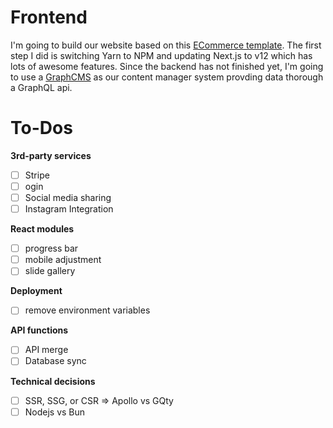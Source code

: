 # Frontend
I'm going to build our website based on this [ECommerce template](https://github.com/jamstack-cms/jamstack-ecommerce). The first step I did is switching Yarn to NPM and updating Next.js to v12 which has lots of awesome features.
Since the backend has not finished yet, I'm going to use a [GraphCMS](https://app.hygraph.com/fc4d0460e3ae4e14b22231657b87167d/master) as our content manager system provding data thorough a GraphQL api.

# To-Dos
**3rd-party services**
- [ ] Stripe 
- [ ] ogin
- [ ] Social media sharing
- [ ] Instagram Integration

**React modules**
- [ ] progress bar
- [ ] mobile adjustment
- [ ] slide gallery

**Deployment**
- [ ] remove environment variables

**API functions**
- [ ] API merge
- [ ] Database sync

**Technical decisions**
- [ ] SSR, SSG, or CSR => Apollo vs GQty
- [ ] Nodejs vs Bun
